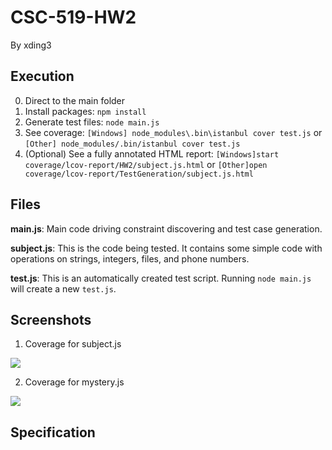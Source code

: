 # CSC-519-HW2 #
By xding3

## Execution ##
0. Direct to the main folder
1. Install packages:  `npm install`  
2. Generate test files: `node main.js`
3. See coverage: 
`[Windows] node_modules\.bin\istanbul cover test.js` or
`[Other] node_modules/.bin/istanbul cover test.js`
4. (Optional) See a fully annotated HTML report: 
`[Windows]start coverage/lcov-report/HW2/subject.js.html` or
`[Other]open coverage/lcov-report/TestGeneration/subject.js.html`

## Files ##

 **main.js**: Main code driving constraint discovering and test case generation.

 **subject.js**: This is the code being tested. It contains some simple code with operations on strings, integers, files, and phone numbers.

 **test.js**: This is an automatically created test script. Running `node main.js` will create a new `test.js`.

## Screenshots ##
1. Coverage for subject.js

![](https://github.ncsu.edu/xding3/HW2/blob/master/Screenshot/subject.png)

2. Coverage for mystery.js

![](https://github.ncsu.edu/xding3/HW2/blob/master/Screenshot/mystery.png)

## Specification ##

